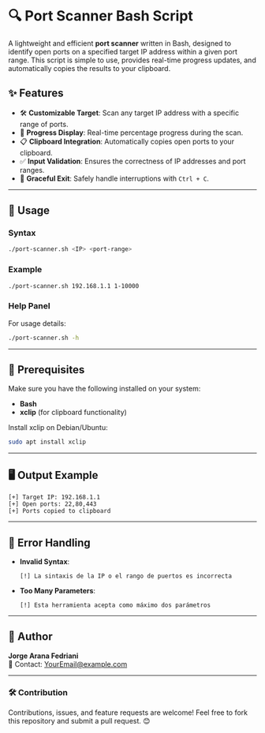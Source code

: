 # 🔍 Port Scanner Bash Script

A lightweight and efficient **port scanner** written in Bash, designed to identify open ports on a specified target IP address within a given port range. This script is simple to use, provides real-time progress updates, and automatically copies the results to your clipboard.

## ✨ Features

- 🛠 **Customizable Target**: Scan any target IP address with a specific range of ports.
- 🚀 **Progress Display**: Real-time percentage progress during the scan.
- 📋 **Clipboard Integration**: Automatically copies open ports to your clipboard.
- ✅ **Input Validation**: Ensures the correctness of IP addresses and port ranges.
- 🔔 **Graceful Exit**: Safely handle interruptions with `Ctrl + C`.

---

## 📜 Usage

### Syntax
```bash
./port-scanner.sh <IP> <port-range>
```

### Example
```bash
./port-scanner.sh 192.168.1.1 1-10000
```

### Help Panel
For usage details:
```bash
./port-scanner.sh -h
```

---

## 🚦 Prerequisites

Make sure you have the following installed on your system:

- **Bash**
- **xclip** (for clipboard functionality)

Install xclip on Debian/Ubuntu:
```bash
sudo apt install xclip
```

---

## 🖥 Output Example

```plaintext
[+] Target IP: 192.168.1.1
[+] Open ports: 22,80,443
[+] Ports copied to clipboard
```

---

## 🛑 Error Handling

- **Invalid Syntax**:
  ```plaintext
  [!] La sintaxis de la IP o el rango de puertos es incorrecta
  ```
- **Too Many Parameters**:
  ```plaintext
  [!] Esta herramienta acepta como máximo dos parámetros
  ```

---

## 👤 Author

**Jorge Arana Fedriani**  
📧 Contact: [YourEmail@example.com](mailto:YourEmail@example.com)

---

### 🛠 Contribution

Contributions, issues, and feature requests are welcome! Feel free to fork this repository and submit a pull request. 😊

